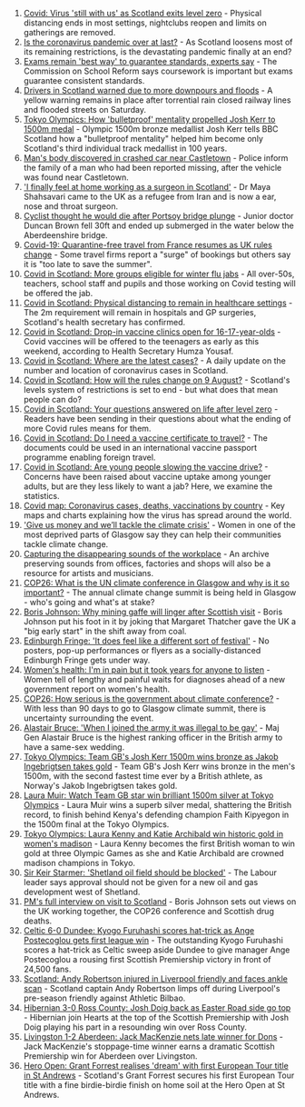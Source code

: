 1. [Covid: Virus 'still with us' as Scotland exits level zero](https://www.bbc.co.uk/news/uk-scotland-58136277) - Physical distancing ends in most settings, nightclubs reopen and limits on gatherings are removed.
2. [Is the coronavirus pandemic over at last?](https://www.bbc.co.uk/news/uk-scotland-58112939) - As Scotland loosens most of its remaining restrictions, is the devastating pandemic finally at an end?
3. [Exams remain 'best way' to guarantee standards, experts say](https://www.bbc.co.uk/news/uk-scotland-58139111) - The Commission on School Reform says coursework is important but exams guarantee consistent standards.
4. [Drivers in Scotland warned due to more downpours and floods](https://www.bbc.co.uk/news/uk-scotland-58136344) - A yellow warning remains in place after torrential rain closed railway lines and flooded streets on Saturday.
5. [Tokyo Olympics: How 'bulletproof' mentality propelled Josh Kerr to 1500m medal](https://www.bbc.co.uk/sport/olympics/58138363) - Olympic 1500m bronze medallist Josh Kerr tells BBC Scotland how a "bulletproof mentality" helped him become only Scotland's third individual track medallist in 100 years.
6. [Man's body discovered in crashed car near Castletown](https://www.bbc.co.uk/news/uk-scotland-highlands-islands-58138732) - Police inform the family of a man who had been reported missing, after the vehicle was found near Castletown.
7. ['I finally feel at home working as a surgeon in Scotland'](https://www.bbc.co.uk/news/uk-scotland-tayside-central-57500670) - Dr Maya Shahsavari came to the UK as a refugee from Iran and is now a ear, nose and throat surgeon.
8. [Cyclist thought he would die after Portsoy bridge plunge](https://www.bbc.co.uk/news/uk-scotland-north-east-orkney-shetland-58129268) - Junior doctor Duncan Brown fell 30ft and ended up submerged in the water below the Aberdeenshire bridge.
9. [Covid-19: Quarantine-free travel from France resumes as UK rules change](https://www.bbc.co.uk/news/uk-58130944) - Some travel firms report a "surge" of bookings but others say it is "too late to save the summer".
10. [Covid in Scotland: More groups eligible for winter flu jabs](https://www.bbc.co.uk/news/uk-scotland-58131218) - All over-50s, teachers, school staff and pupils and those working on Covid testing will be offered the jab.
11. [Covid in Scotland: Physical distancing to remain in healthcare settings](https://www.bbc.co.uk/news/uk-scotland-58130484) - The 2m requirement will remain in hospitals and GP surgeries, Scotland's health secretary has confirmed.
12. [Covid in Scotland: Drop-in vaccine clinics open for 16-17-year-olds](https://www.bbc.co.uk/news/uk-scotland-58128523) - Covid vaccines will be offered to the teenagers as early as this weekend, according to Health Secretary Humza Yousaf.
13. [Covid in Scotland: Where are the latest cases?](https://www.bbc.co.uk/news/uk-scotland-53511877) - A daily update on the number and location of coronavirus cases in Scotland.
14. [Covid in Scotland: How will the rules change on 9 August?](https://www.bbc.co.uk/news/uk-scotland-53166816) - Scotland's levels system of restrictions is set to end - but what does that mean people can do?
15. [Covid in Scotland: Your questions answered on life after level zero](https://www.bbc.co.uk/news/uk-scotland-58071989) - Readers have been sending in their questions about what the ending of more Covid rules means for them.
16. [Covid in Scotland: Do I need a vaccine certificate to travel?](https://www.bbc.co.uk/news/uk-scotland-57519070) - The documents could be used in an international vaccine passport programme enabling foreign travel.
17. [Covid in Scotland: Are young people slowing the vaccine drive?](https://www.bbc.co.uk/news/uk-scotland-57915106) - Concerns have been raised about vaccine uptake among younger adults, but are they less likely to want a jab? Here, we examine the statistics.
18. [Covid map: Coronavirus cases, deaths, vaccinations by country](https://www.bbc.co.uk/news/world-51235105) - Key maps and charts explaining how the virus has spread around the world.
19. ['Give us money and we’ll tackle the climate crisis'](https://www.bbc.co.uk/news/uk-scotland-58102100) - Women in one of the most deprived parts of Glasgow say they can help their communities tackle climate change.
20. [Capturing the disappearing sounds of the workplace](https://www.bbc.co.uk/news/uk-scotland-tayside-central-58056235) - An archive preserving sounds from offices, factories and shops will also be a resource for artists and musicians.
21. [COP26: What is the UN climate conference in Glasgow and why is it so important?](https://www.bbc.co.uk/news/science-environment-56901261) - The annual climate change summit is being held in Glasgow - who's going and what's at stake?
22. [Boris Johnson: Why mining gaffe will linger after Scottish visit](https://www.bbc.co.uk/news/uk-scotland-58117514) - Boris Johnson put his foot in it by joking that Margaret Thatcher gave the UK a "big early start" in the shift away from coal.
23. [Edinburgh Fringe: 'It does feel like a different sort of festival'](https://www.bbc.co.uk/news/uk-scotland-edinburgh-east-fife-58114299) - No posters, pop-up performances or flyers as a socially-distanced Edinburgh Fringe gets under way.
24. [Women's health: I'm in pain but it took years for anyone to listen](https://www.bbc.co.uk/news/uk-scotland-58101414) - Women tell of lengthy and painful waits for diagnoses ahead of a new government report on women's health.
25. [COP26: How serious is the government about climate conference?](https://www.bbc.co.uk/news/uk-politics-58107010) - With less than 90 days to go to Glasgow climate summit, there is uncertainty surrounding the event.
26. [Alastair Bruce: 'When I joined the army it was illegal to be gay'](https://www.bbc.co.uk/news/uk-scotland-edinburgh-east-fife-58081185) - Maj Gen Alastair Bruce is the highest ranking officer in the British army to have a same-sex wedding.
27. [Tokyo Olympics: Team GB's Josh Kerr 1500m wins bronze as Jakob Ingebrigtsen takes gold](https://www.bbc.co.uk/sport/av/olympics/58128309) - Team GB's Josh Kerr wins bronze in the men's 1500m, with the second fastest time ever by a British athlete, as Norway's Jakob Ingebrigtsen takes gold.
28. [Laura Muir: Watch Team GB star win brilliant 1500m silver at Tokyo Olympics](https://www.bbc.co.uk/sport/av/olympics/58119293) - Laura Muir wins a superb silver medal, shattering the British record, to finish behind Kenya's defending champion Faith Kipyegon in the 1500m final at the Tokyo Olympics.
29. [Tokyo Olympics: Laura Kenny and Katie Archibald win historic gold in women's madison](https://www.bbc.co.uk/sport/av/olympics/58113831) - Laura Kenny becomes the first British woman to win gold at three Olympic Games as she and Katie Archibald are crowned madison champions in Tokyo.
30. [Sir Keir Starmer: 'Shetland oil field should be blocked'](https://www.bbc.co.uk/news/uk-scotland-58103993) - The Labour leader says approval should not be given for a new oil and gas development west of Shetland.
31. [PM's full interview on visit to Scotland](https://www.bbc.co.uk/news/uk-scotland-58094228) - Boris Johnson sets out views on the UK working together, the COP26 conference and Scottish drug deaths.
32. [Celtic 6-0 Dundee: Kyogo Furuhashi scores hat-trick as Ange Postecoglou gets first league win](https://www.bbc.co.uk/sport/football/58044205) - The outstanding Kyogo Furuhashi scores a hat-trick as Celtic sweep aside Dundee to give manager Ange Postecoglou a rousing first Scottish Premiership victory in front of 24,500 fans.
33. [Scotland: Andy Robertson injured in Liverpool friendly and faces ankle scan](https://www.bbc.co.uk/sport/football/58141099) - Scotland captain Andy Robertson limps off during Liverpool's pre-season friendly against Athletic Bilbao.
34. [Hibernian 3-0 Ross County: Josh Doig back as Easter Road side go top](https://www.bbc.co.uk/sport/football/58044203) - Hibernian join Hearts at the top of the Scottish Premiership with Josh Doig playing his part in a resounding win over Ross County.
35. [Livingston 1-2 Aberdeen: Jack MacKenzie nets late winner for Dons](https://www.bbc.co.uk/sport/football/58044204) - Jack MacKenzie's stoppage-time winner earns a dramatic Scottish Premiership win for Aberdeen over Livingston.
36. [Hero Open: Grant Forrest realises 'dream' with first European Tour title in St Andrews](https://www.bbc.co.uk/sport/golf/58140852) - Scotland's Grant Forrest secures his first European Tour title with a fine birdie-birdie finish on home soil at the Hero Open at St Andrews.
